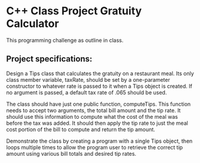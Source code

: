 # C++ Class Project Gratuity Calculator

This programming challenge as outline in class.

## Project specifications:

Design a Tips class that calculates the gratuity on a restaurant meal.  Its only class member variable, taxRate, should be set by a one-parameter constructor to whatever rate is passed to it when a Tips object is created.  If no argument is passed, a default tax rate of .065 should be used.   

The class should have just one public function, computeTips.   This function needs to accept two arguments, the total bill amount and the tip rate.  It should use this information to compute what the cost of the meal was before the tax was added.  It should then apply the tip rate to just the meal cost portion of the bill to compute and return the tip amount.  

Demonstrate the class by creating a program with a single Tips object, then loops multiple times to allow the program user to retrieve the correct tip amount using various bill totals and desired tip rates.

